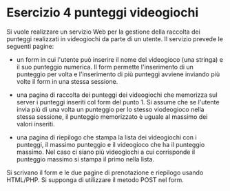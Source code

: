 # Esercizio 4 punteggi videogiochi

Si vuole realizzare un servizio Web per la gestione della raccolta dei punteggi realizzati in videogiochi da parte di un utente. Il servizio prevede le seguenti pagine:

* un form in cui l'utente può inserire il nome del videogioco (una stringa) e il suo punteggio numerica. Il form permette l'inserimento di un punteggio per volta e l'inserimento di più punteggi avviene inviando più volte il form in una stessa sessione.
    
* una pagina di raccolta dei punteggi dei videogiochi che memorizza sul server i punteggi inseriti col form del punto 1. Si assume che se l'utente invia più di una volta un punteggio per lo stesso viodeogioco nella stessa sessione, il punteggio memorizzato è uguale al massimo dei valori inseriti.
    
* una pagina di riepilogo che stampa la lista dei videogiochi con i punteggi, il massimo punteggio e il videogioco che ha il punteggio massimo. Nel caso ci siano più videogiochi a cui corrisponde il punteggio massimo si stampa il primo nella lista.

Si scrivano il form e le due pagine di prenotazione e riepilogo usando HTML/PHP. Si supponga di utilizzare il metodo POST nel form.
